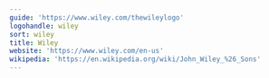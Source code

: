 ```yaml
---
guide: 'https://www.wiley.com/thewileylogo'
logohandle: wiley
sort: wiley
title: Wiley
website: 'https://www.wiley.com/en-us'
wikipedia: 'https://en.wikipedia.org/wiki/John_Wiley_%26_Sons'
---
```

